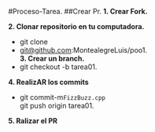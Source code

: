 #Proceso-Tarea.
##Crear Pr.
**1. Crear Fork.**

**2. Clonar repositorio en tu computadora.**  
* git clone  
* git@github.com:MontealegreLuis/poo1.  
**3. Crear un branch.**   
* git checkout -b tarea01.  

**4. RealizAR los commits**  
* git commit-m`FizzBuzz.cpp`  
git push origin tarea01.  

**5. Ralizar el PR**